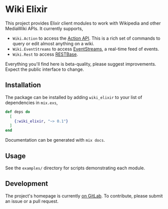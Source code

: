 # Wiki Elixir

This project provides Elixir client modules to work with Wikipedia and other
MediaWiki APIs.  It currently supports,
* `Wiki.Action` to access the [Action API](https://www.mediawiki.org/wiki/Special:MyLanguage/API:Main_page).
This is a rich set of commands to query or edit almost anything on a wiki.
* `Wiki.EventStreams` to access [EventStreams](https://wikitech.wikimedia.org/wiki/Event_Platform/EventStreams),
a real-time feed of events.
* `Wiki.Rest` to access [RESTBase](https://www.mediawiki.org/wiki/REST_API).

Everything you'll find here is beta-quality, please suggest improvements.  Expect the
public interface to change.

## Installation

The package can be installed by adding `wiki_elixir` to your list of dependencies in
`mix.exs`,

```elixir
def deps do
  [
    {:wiki_elixir, "~> 0.1"}
  ]
end
```

Documentation can be generated with `mix docs`.

## Usage

See the `examples/` directory for scripts demonstrating each module.

## Development

The project's homepage is currently [on GitLab](https://gitlab.com/adamwight/wiki_elixir).
To contribute, please submit an issue or a pull request.
